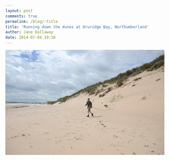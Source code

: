 ```yaml
---
layout: post
comments: true
permalink: /blog/:title
title: 'Running down the dunes at Druridge Bay, Northumberland'
author: Jane Dallaway
date: 2014-07-04 19:10
---
```


<div><a href="/media/tp_DSC_1883.JPG"><img src="/media/tp_thumb_DSC_1883.JPG" width="500" height="331"/></a></div>


  
      
